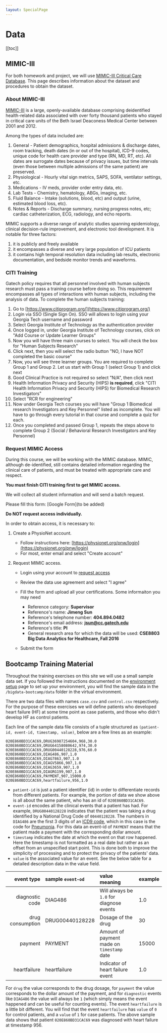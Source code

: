 ```yaml
---
layout: SpecialPage
---
```

# Data

[[toc]]

## MIMIC-III

For both homework and project, we will use [MIMIC-III Critical Care Database](https://mimic.mit.edu/about/mimic/). This page describes information about the dataset and procedures to obtain the dataset.

### About MIMIC-III

[MIMIC-III](https://mimic.mit.edu/about/mimic/) is a large, openly-available database comprising deidentified health-related data associated with over forty thousand patients who stayed in critical care units of the Beth Israel Deaconess Medical Center between 2001 and 2012.

Among the types of data included are:

1. General - Patient demographics, hospital admissions & discharge dates, room tracking, death dates (in or out of the hospital), ICD-9 codes, unique code for health care provider and type (RN, MD, RT, etc). All dates are surrogate dates because of privacy issues, but time intervals (even those between multiple admissions of the same patient) are preserved.
2. Physiological - Hourly vital sign metrics, SAPS, SOFA, ventilator settings, etc.
3. Medications - IV meds, provider order entry data, etc.
4. Lab Tests - Chemistry, hematology, ABGs, imaging, etc.
5. Fluid Balance - Intake (solutions, blood, etc) and output (urine, estimated blood loss, etc).
6. Notes & Reports - Discharge summary, nursing progress notes, etc; cardiac catheterization, ECG, radiology, and echo reports.

MIMIC supports a diverse range of analytic studies spanning epidemiology, clinical decision-rule improvement, and electronic tool development. It is notable for three factors:

1. it is publicly and freely available
2. it encompasses a diverse and very large population of ICU patients
3. it contains high temporal resolution data including lab results, electronic documentation, and bedside monitor trends and waveforms.

### CITI Training

Gatech policy requires that all personnel involved with human subjects research must pass a training course before doing so. This requirement encompasses all types of interactions with human subjects, including the analysis of data. To complete the human subjects training:

1. Go to [https://www.citiprogram.org/](https://www.citiprogram.org/)
2. Login via SSO (Single Sign On). SSO will allows to login using your Georgia Tech username and password
3. Select Georgia Institute of Technology as the authentication provider
4. Once logged in, under Georgia Institute of Technology courses, click on "Add Course or Update Learner Groups"
5. Now you will have three main courses to select. You will check the box for "Human Subjects Research"
6. Click next, then you will select the radio button "NO, I have NOT completed the basic course"
7. Now, you will see three learner groups. You are required to complete Group 1 and Group 2. Let us start with Group 1 (select Group 1) and click next
8. Good Clinical Practice is not required so select "N/A", then click next
9. Health Information Privacy and Security (HIPS) **is required**, click "CITI Health Information Privacy and Security (HIPS) for Biomedical Research Investigators"
10. Select "RCR for engineering"
11. Now under Georgia Tech courses you will have "Group 1 Biomedical research Investigators and Key Personnel" listed as incomplete. You will have to go through every tutorial in that course and complete a quiz for each.
12. Once you completed and passed Group 1, repeats the steps above to complete Group 2 (Social / Behavioral Research Investigators and Key Personnel)

### Request MIMIC Access

During this course, we will be working with the MIMIC database. MIMIC, although de-identified, still contains detailed information regarding the clinical care of patients, and must be treated with appropriate care and respect.

**You must finish CITI training first to get MIMIC access.**

We will collect all student information and will send a batch request.

Please fill this form: [Google Form](to be added)

**Do NOT request access individually.**

<NotInUse>

In order to obtain access, it is necessary to:

1. Create a PhysioNet account.
    - Follow instructions here: [https://physionet.org/pnw/login](https://physionet.org/pnw/login)
    - For most, enter email and select "Create account"

2. Request MIMIC access.
    - Login using your account to [request access](https://physionet.org/works/MIMICIIIClinicalDatabase/access.shtml)
    - Review the data use agreement and select "I agree"
    - Fill the form and upload all your certifications. Some informaiton you may need

        - Reference category: **Supervisor**
        - Reference's name: **Jimeng Sun**
        - Reference's telephone number: **404.894.0482**
        - Reference's email address: **jsun@cc.gatech.edu**
        - Reference's title: **PI**
        - General research area for which the data will be used: **CSE8803 Big Data Analytics for Healthcare, Fall 2016**
    - Submit the form

</NotInUse>

## Bootcamp Training Material

Throughout the training exercises on this site we will use a small sample data set. If you followed the instructions documented on the [environment setup](/env/) page to set up your environment, you will find the sample data in the `/bigdata-bootcamp/data` folder in the virtual environment.

There are two data files with names `case.csv` and `control.csv` respectively. For the purpose of these exercises we will define patients who developed heart failure (HF) at some time point as case patients, and those who didn't develop HF as control patients.

Each line of the sample data file consists of a tuple structured as `(patient-id, event-id, timestamp, value)`, below are a few lines as an example:

```
020E860BD31CAC69,DRUG36987254604,968,30.0
020E860BD31CAC69,DRUG64158080642,974,30.0
020E860BD31CAC69,DRUG00440128228,976,60.0
020E860BD31CAC69,DIAG486,907,1.0
020E860BD31CAC69,DIAG7863,907,1.0
020E860BD31CAC69,DIAGV5866,907,1.0
020E860BD31CAC69,DIAG3659,907,1.0
020E860BD31CAC69,DIAGRG199,907,1.0
020E860BD31CAC69,PAYMENT,907,15000.0
020E860BD31CAC69,heartfailure,956,1.0
```

- `patient-id` is just a patient identifier (id) in order to differentiate records from different patients. For example, the portion of data we show above is all about the same patient, who has an id of `020E860BD31CAC69`.
- `event-id` encodes all the clinical events that a patient has had. For example, `DRUG00440128228` indicates that the patient was taking a drug identified by a National Drug Code of `00440128228`. The numbers in `DIAG486` are the first 3 digits of an [ICD9 code](https://www.cms.gov/medicare-coverage-database/staticpages/icd-9-code-lookup.aspx), which in this case is the code for [Pneumonia](http://www.icd9data.com/2012/Volume1/460-519/480-488/486/486.htm). For this data an event-id of `PAYMENT` means that the patient made a payment with the corresponding dollar amount.
- `timestamp` indicates the date at which the event on that row happened. Here the timestamp is not formatted as a real date but rather as an offset from an unspecified start point. This is done both to improve the simplicity of processing and to protect the privacy of the patients' data.
- `value` is the associated value for an event. See the below table for a detailed description data in the value field.

|event type| sample `event-od`| value meaning| example|
|---------:|:-----------------|:-------------|:-------------|
|diagnostic code|DIAG486|Will always be `1.0` for diagnose events| 1.0 |
|drug consumption|DRUG00440128228|Dosage of the drug|30|
|payment|PAYMENT|Amount of payment made on `timestamp` date| 15000|
|heartfailure|heartfailure|Indicator of heart failure event| 1.0 |

<NotInUse>

For `drug` the value corresponds to the drug dosage, for `payment` the value corresponds to the dollar amount of the payment, and for `diagnostic` events like `DIAG486` the value will always be `1` (which simply means the event happened and can be useful for counting events). The event `heartfailure` is a little bit different. You will find that the event `heartfailure` has `value` of `0` for control patients, and a `value` of `1` for case patients. The above sample data shows that patient `020E860BD31CAC69` was diagnosed with heart failure at timestamp 956.

</NotInUse>
